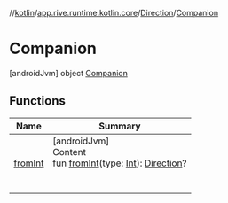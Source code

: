 //[kotlin](../../../../index.md)/[app.rive.runtime.kotlin.core](../../index.md)/[Direction](../index.md)/[Companion](index.md)



# Companion  
 [androidJvm] object [Companion](index.md)   


## Functions  
  
|  Name |  Summary | 
|---|---|
| <a name="app.rive.runtime.kotlin.core/Direction.Companion/fromInt/#kotlin.Int/PointingToDeclaration/"></a>[fromInt](from-int.md)| <a name="app.rive.runtime.kotlin.core/Direction.Companion/fromInt/#kotlin.Int/PointingToDeclaration/"></a>[androidJvm]  <br>Content  <br>fun [fromInt](from-int.md)(type: [Int](https://kotlinlang.org/api/latest/jvm/stdlib/kotlin/-int/index.html)): [Direction](../index.md)?  <br><br><br>|

